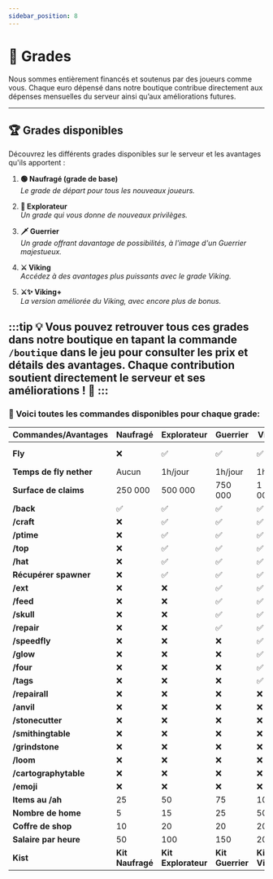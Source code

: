 ```yaml
---
sidebar_position: 8
---
```


# 👑 Grades

Nous sommes entièrement financés et soutenus par des joueurs comme vous. Chaque euro dépensé dans notre boutique contribue directement aux dépenses mensuelles du serveur ainsi qu’aux améliorations futures.

---

## 🏆 Grades disponibles

Découvrez les différents grades disponibles sur le serveur et les avantages qu'ils apportent :

1. **🟢 Naufragé (grade de base)**  
   *Le grade de départ pour tous les nouveaux joueurs.*

2. **🔭 Explorateur**  
   *Un grade qui vous donne de nouveaux privilèges.*

3. **🗡 Guerrier**  
   *Un grade offrant davantage de possibilités, à l'image d'un Guerrier majestueux.*

4. **⚔ Viking**  
   *Accédez à des avantages plus puissants avec le grade Viking.*

5. **⚔✨ Viking+**  
   *La version améliorée du Viking, avec encore plus de bonus.*

:::tip
💡 **Vous pouvez retrouver tous ces grades dans notre boutique** en tapant la commande `/boutique` dans le jeu pour consulter les prix et détails des avantages. Chaque contribution soutient directement le serveur et ses améliorations ! 🚀
:::
---

### 🚀 Voici toutes les commandes disponibles pour chaque grade: 

| Commandes/Avantages          | Naufragé | Explorateur | Guerrier | Viking | Viking+         |
|----------------------------|---------|---|---|---|----------------|
| **Fly**                     | ❌      | ✅ | ✅ | ✅ | ✅ + au spawn   |
| **Temps de fly nether**      | Aucun   | 1h/jour | 1h/jour | 1h/jour | 1h/jour        |
| **Surface de claims**        | 250 000 | 500 000 | 750 000 | 1 000 000 | 1 000 000      |
| **/back**                   | ✅      | ✅ | ✅ | ✅ | ✅              |
| **/craft**                  | ❌      | ✅ | ✅ | ✅ | ✅              |
| **/ptime**                  | ❌      | ✅ | ✅ | ✅ | ✅              |
| **/top**                    | ❌      | ✅ | ✅ | ✅ | ✅              |
| **/hat**                    | ❌      | ✅ | ✅ | ✅ | ✅              |
| **Récupérer spawner**       | ❌      | ✅ | ✅ | ✅ | ✅             |
| **/ext**                    | ❌      | ❌ | ✅ | ✅ | ✅              |
| **/feed**                   | ❌      | ❌ | ✅ | ✅ | ✅              |
| **/skull**                  | ❌      | ❌ | ✅ | ✅ | ✅              |
| **/repair**                 | ❌      | ❌ | ✅ | ✅ | ✅              |
| **/speedfly**               | ❌      | ❌ | ❌ | ✅ | ✅              |
| **/glow**                   | ❌      | ❌ | ❌ | ✅ | ✅              |
| **/four**                   | ❌      | ❌ | ❌ | ✅ | ✅              |
| **/tags**                   | ❌      | ❌ | ❌ | ✅ | ✅              |
| **/repairall**              | ❌      | ❌ | ❌ | ❌ | ✅              |
| **/anvil**                  | ❌      | ❌ | ❌ | ❌ | ✅              |
| **/stonecutter**            | ❌      | ❌ | ❌ | ❌ | ✅              |
| **/smithingtable**          | ❌      | ❌ | ❌ | ❌ | ✅              |
| **/grindstone**             | ❌      | ❌ | ❌ | ❌ | ✅              |
| **/loom**                   | ❌      | ❌ | ❌ | ❌ | ✅              |
| **/cartographytable**       | ❌      | ❌ | ❌ | ❌ | ✅              |
| **/emoji**                  | ❌      | ❌ | ❌ | ❌ | ✅              |
| **Items au /ah**             | 25      | 50 | 75 | 100 | 100            |
| **Nombre de home**           | 5       | 15 | 25 | 50 | 50             |
| **Coffre de shop**           | 10      | 20 | 20 | 20 | 20             |
| **Salaire par heure**        | 50      | 100 | 150 | 200 | 200            |
| **Kist**                     | **Kit Naufragé** | **Kit Explorateur** | **Kit Guerrier** | **Kit Viking** | **Kit Viking**     |
